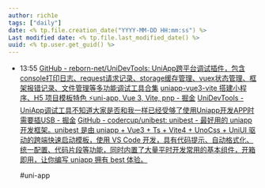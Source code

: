 ```yaml
---
author: rich1e
tags: ["daily"]
date: <% tp.file.creation_date("YYYY-MM-DD HH:mm:ss") %>
Last modified date: <% tp.file.last_modified_date() %>
uuid: <% tp.user.get_guid() %>
---
```


- 13:55 
  [GitHub - reborn-net/UniDevTools: UniApp跨平台调试插件，包含console打印日志、request请求记录、storage缓存管理、vuex状态管理、框架报错记录、文件管理等多功能调试工具合集](https://github.com/reborn-net/UniDevTools)
  [uniapp-vue3-vite 搭建小程序、H5 项目模板特色 ⚡️uni-app, Vue 3, Vite, pnp - 掘金](https://juejin.cn/post/7430827768054775817)
  [UniDevTools - UniApp调试工具不知道大家是否和我一样已经受够了使用Uniapp开发APP时需要插USB - 掘金](https://juejin.cn/post/7390678994998411315)
  [GitHub - codercup/unibest: unibest - 最好用的 uniapp 开发框架。unibest 是由 uniapp + Vue3 + Ts + Vite4 + UnoCss + UniUI 驱动的跨端快速启动模板，使用 VS Code 开发，具有代码提示、自动格式化、统一配置、代码片段等功能，同时内置了大量平时开发常用的基本组件，开箱即用，让你编写 uniapp 拥有 best 体验。](https://github.com/codercup/unibest)
  
  #uni-app  